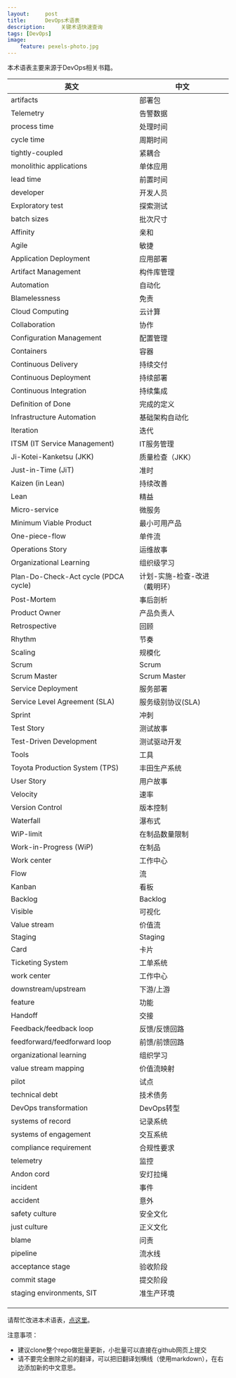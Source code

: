 ```yaml
---
layout:     post
title:      DevOps术语表
description:     关键术语快速查询 
tags: [DevOps]
image:
    feature: pexels-photo.jpg
---
```


本术语表主要来源于DevOps相关书籍。

| 英文 | 中文 |
| --- | --- |
| artifacts  |  部署包 |
| Telemetry | 告警数据 
| process time | 处理时间
| cycle time  | 周期时间
| tightly-coupled  | 紧耦合
| monolithic applications  | 单体应用
| lead time  | 前置时间|
| developer  | 开发人员
| Exploratory test  | 探索测试
| batch sizes  | 批次尺寸
| Affinity | 亲和
| Agile | 敏捷
| Application Deployment | 应用部署
| Artifact Management | 构件库管理
| Automation | 自动化
| Blamelessness | 免责
| Cloud Computing | 云计算
| Collaboration | 协作
| Configuration Management | 配置管理
| Containers | 容器
| Continuous Delivery | 持续交付
| Continuous Deployment | 持续部署
| Continuous Integration | 持续集成
| Definition of Done | 完成的定义
| Infrastructure Automation | 基础架构自动化
| Iteration | 迭代
| ITSM (IT Service Management) | IT服务管理
| Ji-Kotei-Kanketsu (JKK) | 质量检查（JKK）
| Just-in-Time (JiT) | 准时
| Kaizen (in Lean) | 持续改善
| Lean | 精益
| Micro-service | 微服务
| Minimum Viable Product | 最小可用产品
| One-piece-flow |单件流
| Operations Story | 运维故事
| Organizational Learning | 组织级学习
| Plan-Do-Check-Act cycle (PDCA cycle) | 计划-实施-检查-改进 （戴明环）
| Post-Mortem | 事后剖析
| Product Owner  | 产品负责人
| Retrospective | 回顾
| Rhythm  | 节奏
| Scaling  | 规模化
| Scrum | Scrum
| Scrum Master  | Scrum Master
| Service Deployment | 服务部署
| Service Level Agreement (SLA) | 服务级别协议(SLA)
| Sprint | 冲刺
| Test Story | 测试故事
| Test-Driven Development | 测试驱动开发
| Tools | 工具
| Toyota Production System (TPS) | 丰田生产系统
| User Story | 用户故事
| Velocity  | 速率
| Version Control | 版本控制
| Waterfall | 瀑布式
| WiP-limit | 在制品数量限制
| Work-in-Progress (WiP) | 在制品
| Work center | 工作中心
| Flow | 流
| Kanban | 看板
| Backlog | Backlog
| Visible | 可视化
| Value stream | 价值流
| Staging | Staging
| Card | 卡片
| Ticketing System | 工单系统
| work center | 工作中心
| downstream/upstream | 下游/上游
| feature | 功能
| Handoff | 交接
| Feedback/feedback loop | 反馈/反馈回路
| feedforward/feedforward loop | 前馈/前馈回路
| organizational learning | 组织学习
| value stream mapping | 价值流映射
| pilot | 试点
| technical debt | 技术债务
| DevOps transformation | DevOps转型
| systems of record | 记录系统
| systems of engagement | 交互系统
| compliance requirement | 合规性要求
| telemetry | 监控
| Andon cord | 安灯拉绳
| incident | 事件
| accident | 意外
| safety culture | 安全文化
| just culture | 正义文化
| blame | 问责
| pipeline | 流水线
| acceptance stage | 验收阶段
| commit stage | 提交阶段
| staging environments, SIT | 准生产环境
|  | 
|  | 
|  | 

请帮忙改进本术语表，[点这里](https://github.com/martinliu/martinliu.github.io/blob/master/_posts/2017-01-07-devops-glossary.md)。

注意事项：

* 建议clone整个repo做批量更新，小批量可以直接在github网页上提交
* 请不要完全删除之前的翻译，可以把旧翻译划横线（使用markdown），在右边添加新的中文意思。

